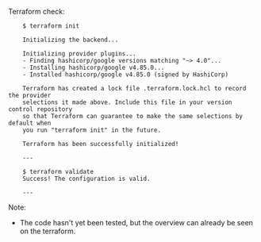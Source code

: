 Terraform check:
```
    $ terraform init

    Initializing the backend...

    Initializing provider plugins...
    - Finding hashicorp/google versions matching "~> 4.0"...
    - Installing hashicorp/google v4.85.0...
    - Installed hashicorp/google v4.85.0 (signed by HashiCorp)

    Terraform has created a lock file .terraform.lock.hcl to record the provider
    selections it made above. Include this file in your version control repository
    so that Terraform can guarantee to make the same selections by default when
    you run "terraform init" in the future.

    Terraform has been successfully initialized!

    ---

    $ terraform validate
    Success! The configuration is valid.

    ---
```

Note: 
- The code hasn't yet been tested, but the overview can already be seen on the terraform.